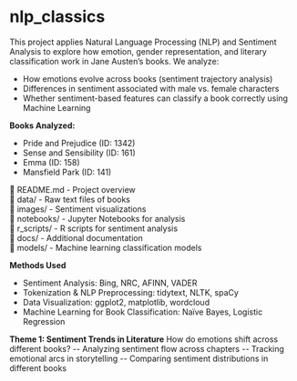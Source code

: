 # nlp_classics
This project applies Natural Language Processing (NLP) and Sentiment Analysis to explore how emotion, gender representation, and literary classification work in Jane Austen’s books. We analyze:

- How emotions evolve across books (sentiment trajectory analysis)
- Differences in sentiment associated with male vs. female characters
- Whether sentiment-based features can classify a book correctly using Machine Learning

**Books Analyzed:**

 - Pride and Prejudice (ID: 1342)
 - Sense and Sensibility (ID: 161)
 - Emma (ID: 158)
 - Mansfield Park (ID: 141)

📜 README.md            - Project overview  
📂 data/                - Raw text files of books  
📂 images/              - Sentiment visualizations  
📂 notebooks/           - Jupyter Notebooks for analysis  
📂 r_scripts/           - R scripts for sentiment analysis  
📂 docs/                - Additional documentation  
📂 models/              - Machine learning classification models  

**Methods Used**
- Sentiment Analysis: Bing, NRC, AFINN, VADER
- Tokenization & NLP Preprocessing: tidytext, NLTK, spaCy
- Data Visualization: ggplot2, matplotlib, wordcloud
- Machine Learning for Book Classification: Naïve Bayes, Logistic Regression


**Theme 1: Sentiment Trends in Literature**
How do emotions shift across different books?
-- Analyzing sentiment flow across chapters
-- Tracking emotional arcs in storytelling
-- Comparing sentiment distributions in different books

